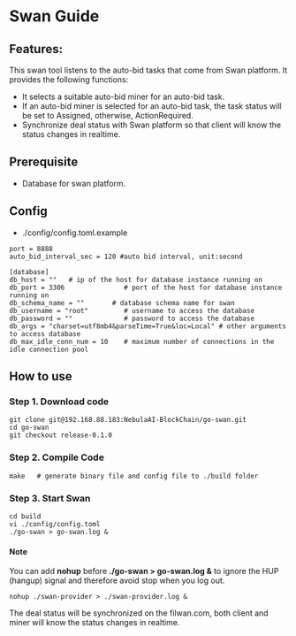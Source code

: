 # Swan Guide

## Features:

This swan tool listens to the auto-bid tasks that come from Swan platform. It provides the following functions:

* It selects a suitable auto-bid miner for an auto-bid task. 
* If an auto-bid miner is selected for an auto-bid task, the task status will be set to Assigned, otherwise, ActionRequired.
* Synchronize deal status with Swan platform so that client will know the status changes in realtime.

## Prerequisite
- Database for swan platform.

## Config
* ./config/config.toml.example
```shell
port = 8888
auto_bid_interval_sec = 120 #auto bid interval, unit:second

[database]
db_host = ""   # ip of the host for database instance running on
db_port = 3306               # port of the host for database instance running on
db_schema_name = ""       # database schema name for swan
db_username = "root"         # username to access the database
db_password = ""             # password to access the database
db_args = "charset=utf8mb4&parseTime=True&loc=Local" # other arguments to access database
db_max_idle_conn_num = 10    # maximum number of connections in the idle connection pool
```
## How to use

### Step 1. Download code
```shell
git clone git@192.168.88.183:NebulaAI-BlockChain/go-swan.git
cd go-swan
git checkout release-0.1.0
```

### Step 2. Compile Code
```shell
make   # generate binary file and config file to ./build folder
```

### Step 3. Start Swan
```shell
cd build
vi ./config/config.toml
./go-swan > go-swan.log &
```

#### Note
You can add **nohup** before **./go-swan > go-swan.log &** to ignore the HUP (hangup) signal and therefore avoid stop when you log out.
```shell
nohup ./swan-provider > ./swan-provider.log &
```

The deal status will be synchronized on the filwan.com, both client and miner will know the status changes in realtime.
